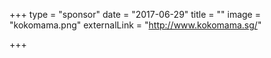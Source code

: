 +++
type = "sponsor"
date = "2017-06-29"
title = ""
image = "kokomama.png"
externalLink = "http://www.kokomama.sg/"

+++